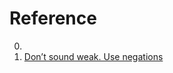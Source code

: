 # Reference

0. []()
0. [Don’t sound weak. Use negations](https://tips.ariyh.com/p/negations-increase-engagement?triedSigningIn=true)

